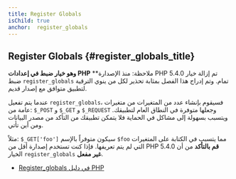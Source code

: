 ```yaml
---
title: Register Globals
isChild: true
anchor:  register_globals
---
```


## Register Globals {#register_globals_title}

**وهو خيار ضبط في إعدادات PHP**
**ملاحظة: منذ الإصدارة PHP 5.4.0 تم إزالة خيار ضبط `register_globals` تمام. وتم إدراج هذا الفصل بمثابة تحذير لكل من
ينوي الترقية لتطبيق متوافق مع إصدار قديم.

عندما يتم تفعيل `register_globals`، فسيقوم بإنشاء عدد من المتغيرات من متغيرات عامة من:
`$_POST` و `$_GET` و `$_REQUEST` وجعلها متوفرة في النطاق العام لتطبيقك. ويتسبب بسهولة إلى مشاكل في الحماية فلا يتمكن
تطبيقك من التأكد من مصدر البيانات ومن أين تأتي.

مثلاً: `$_GET['foo']` سيكون متوفراً بالإسم `$foo` مما يتسبب في الكتابة على المتغيرات التي لم يتم تعريفها.
فإذا كنت تستخدم إصدارة أقل من PHP 5.4.0 __قم بالتأكد__ من أن الخيار `register_globals` __غير مفعل__.

* [Register_globals في دليل PHP](http://php.net/security.globals)

